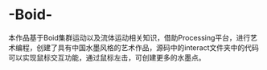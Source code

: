 # -Boid-
本作品基于Boid集群运动以及流体运动相关知识，借助Processing平台，进行艺术编程，创建了具有中国水墨风格的艺术作品，源码中的interact文件夹中的代码可以实现鼠标交互功能，通过鼠标左击，可创建更多的水墨点。
